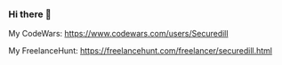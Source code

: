 ### Hi there 👋

My CodeWars: https://www.codewars.com/users/Securedill

My FreelanceHunt:
https://freelancehunt.com/freelancer/securedill.html
